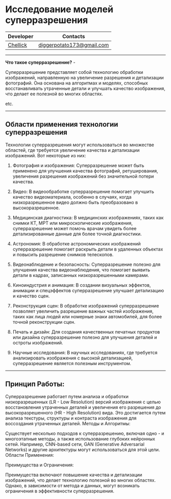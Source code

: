 # Исследование моделей суперразрешения

|Developer|Contacts|
|---------|--------|
|[Chellick](https://github.com/chellick)|<diggerpotato173@gmail.com>

------------------------------

__Что такое суперразрешение?__ -

Суперразрешение представляет собой технологию обработки изображений, направленную на увеличение разрешения и детализации фотографий. Она основана на алгоритмах и моделях, способных восстанавливать утраченные детали и улучшать качество изображения, что делает ее полезной во многих областях.

etc.

------------------------------

## Области применения технологии суперразрешения

Технологии суперразрешения могут использоваться во множестве областей, где требуется увеличение качества и детализации изображений. Вот некоторые из них:

1. Фотография и изображения: Суперразрешение может быть применено для улучшения качества фотографий, ретуширования, увеличения разрешения изображений без значительной потери качества.

2. Видео: В видеообработке суперразрешение помогает улучшить качество видеоматериала, особенно в случаях, когда низкоразрешенное видео должно быть преобразовано в высокоразрешенное.

3. Медицинская диагностика: В медицинских изображениях, таких как снимки КТ, МРТ или микроскопические изображения, суперразрешение может помочь врачам увидеть более детализированные данные для более точной диагностики.

4. Астрономия: В обработке астрономических изображений суперразрешение помогает раскрыть детали в удаленных объектах и повысить разрешение снимков телескопов.

5. Видеонаблюдение и безопасность: Суперразрешение полезно для улучшения качества видеонаблюдения, что помогает выявить детали в кадрах, записанных низкоразрешенными камерами.

6. Киноиндустрия и анимация: В создании визуальных эффектов, анимации и спецэффектов суперразрешение улучшает детализацию и качество сцен.

7. Реконструкция сцен: В обработке изображений суперразрешение позволяет увеличить разрешение важных частей изображения, таких как лица людей или номерные знаки автомобилей, для более точной реконструкции сцен.

8. Печать и дизайн: Для создания качественных печатных продуктов или дизайна суперразрешение полезно для улучшения деталей и остроты изображений.

9. Научные исследования: В научных исследованиях, где требуется анализировать изображения с высокой детализацией, суперразрешение является полезным инструментом.

---------------------

## Принцип Работы:

Суперразрешение работает путем анализа и обработки низкоразрешенных (LR - Low Resolution) версий изображения с целью восстановления утраченных деталей и увеличения его разрешения до высокоразрешенного (HR - High Resolution) вида.
Это достигается путем анализа текстуры, структуры и контраста изображения для воссоздания утраченных деталей.
Методы и Алгоритмы:

Существует несколько подходов к суперразрешению, включая одно - и многоэтапные методы, а также использование глубоких нейронных сетей. Например, CNN-based сети, GAN (Generative Adversarial Networks) и другие архитектуры могут использоваться для этой цели.
Области Применения:

Преимущества и Ограничения:

Преимущества включают повышение качества и детализации изображений, что делает технологию полезной во многих областях. Однако, в зависимости от метода и данных, могут возникать ограничения в эффективности суперразрешения.
